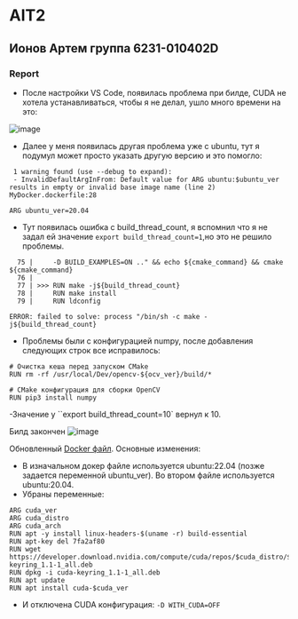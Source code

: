 # AIT2

## Ионов Артем группа 6231-010402D

### Report

- После настройки VS Code, появилась проблема при билде, CUDA не хотела устанавливаться, чтобы я не делал, ушло много времени на это:

![image](https://github.com/user-attachments/assets/77226828-6519-4701-8fa3-f46de08591da)

- Далее у меня появилась другая проблема уже с ubuntu, тут я подумул может просто указать другую версию и это помогло:

```
 1 warning found (use --debug to expand):
 - InvalidDefaultArgInFrom: Default value for ARG ubuntu:$ubuntu_ver results in empty or invalid base image name (line 2)
MyDocker.dockerfile:28
```

``ARG ubuntu_ver=20.04``

- Тут появилась ошибка с build_thread_count, я вспомнил что я не задал ей значение ``export build_thread_count=1``,но это не решило проблемы.
```
  75 |     -D BUILD_EXAMPLES=ON .." && echo ${cmake_command} && cmake ${cmake_command}
  76 |     
  77 | >>> RUN make -j${build_thread_count}
  78 |     RUN make install
  79 |     RUN ldconfig

ERROR: failed to solve: process "/bin/sh -c make -j${build_thread_count}
```

- Проблемы были с конфигурацией numpy, после добавления следующих строк все исправилось:

```
# Очистка кеша перед запуском CMake
RUN rm -rf /usr/local/Dev/opencv-${ocv_ver}/build/*

# CMake конфигурация для сборки OpenCV
RUN pip3 install numpy
```

-Значение у ``export build_thread_count=10` вернул к 10.

Билд закончен
![image](https://github.com/user-attachments/assets/0622b1f8-7f48-41b9-8f72-1750065c707a)



Обновленный [Docker файл](MyDocker). Основные изменения:

- В изначальном докер файле используется ubuntu:22.04 (позже задается переменной ubuntu_ver).
Во втором файле используется ubuntu:20.04.
- Убраны переменные:
```
ARG cuda_ver
ARG cuda_distro
ARG cuda_arch
RUN apt -y install linux-headers-$(uname -r) build-essential
RUN apt-key del 7fa2af80
RUN wget https://developer.download.nvidia.com/compute/cuda/repos/$cuda_distro/$cuda_arch/cuda-keyring_1.1-1_all.deb
RUN dpkg -i cuda-keyring_1.1-1_all.deb
RUN apt update
RUN apt install cuda-$cuda_ver
```
- И отключена CUDA конфигурация: ``-D WITH_CUDA=OFF``
